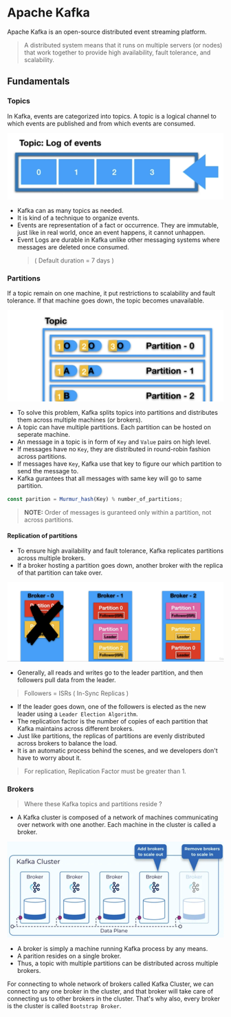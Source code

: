 # Apache Kafka

Apache Kafka is an open-source distributed event streaming platform.

> A distributed system means that it runs on multiple servers (or nodes) that work together to provide high availability, fault tolerance, and scalability.

## Fundamentals

### Topics

In Kafka, events are categorized into topics. A topic is a logical channel to which events are published and from which events are consumed.

![](/assets/2025-08-29-12-14-37.png)

- Kafka can as many topics as needed.
- It is kind of a technique to organize events.
- Events are representation of a fact or occurrence. They are immutable, just like in real world, once an event happens, it cannot unhappen.
- Event Logs are durable in Kafka unlike other messaging systems where messages are deleted once consumed.
  > ( Default duration = 7 days )

### Partitions

If a topic remain on one machine, it put restrictions to scalability and fault tolerance. If that machine goes down, the topic becomes unavailable.

![](/assets/2025-08-29-12-17-29.png)

- To solve this problem, Kafka splits topics into partitions and distributes them across multiple machines (or brokers).
- A topic can have multiple partitions. Each partition can be hosted on seperate machine.
- An message in a topic is in form of `Key` and `Value` pairs on high level.
- If messages have no `Key`, they are distributed in round-robin fashion across partitions.
- If messages have `Key`, Kafka use that key to figure our which partition to send the message to.
- Kafka gurantees that all messages with same key will go to same partition.

```javascript
const parition = Murmur_hash(Key) % number_of_partitions;
```

> **NOTE:** Order of messages is guranteed only within a partition, not across partitions.

#### Replication of partitions

- To ensure high availability and fault tolerance, Kafka replicates partitions across multiple brokers.
- If a broker hosting a partition goes down, another broker with the replica of that partition can take over.

![](/assets/2025-08-29-18-27-30.png)

- Generally, all reads and writes go to the leader partition, and then followers pull data from the leader.

> Followers = ISRs ( In-Sync Replicas )

- If the leader goes down, one of the followers is elected as the new leader using a `Leader Election Algorithm`.
- The replication factor is the number of copies of each partition that Kafka maintains across different brokers.
- Just like partitions, the replicas of partitions are evenly distributed across brokers to balance the load.
- It is an automatic process behind the scenes, and we developers don't have to worry about it.

> For replication, Replication Factor must be greater than 1.

### Brokers

> Where these Kafka topics and partitions reside ?

- A Kafka cluster is composed of a network of machines communicating over network with one another. Each machine in the cluster is called a broker.

![](/assets/2025-08-29-12-26-28.png)

- A broker is simply a machine running Kafka process by any means.
- A parition resides on a single broker.
- Thus, a topic with multiple partitions can be distributed across multiple brokers.

For connecting to whole network of brokers called Kafka Cluster, we can connect to any one broker in the cluster, and that broker will take care of connecting us to other brokers in the cluster. That's why also, every broker is the cluster is called `Bootstrap Broker`.
